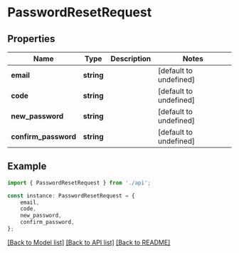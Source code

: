 # PasswordResetRequest


## Properties

Name | Type | Description | Notes
------------ | ------------- | ------------- | -------------
**email** | **string** |  | [default to undefined]
**code** | **string** |  | [default to undefined]
**new_password** | **string** |  | [default to undefined]
**confirm_password** | **string** |  | [default to undefined]

## Example

```typescript
import { PasswordResetRequest } from './api';

const instance: PasswordResetRequest = {
    email,
    code,
    new_password,
    confirm_password,
};
```

[[Back to Model list]](../README.md#documentation-for-models) [[Back to API list]](../README.md#documentation-for-api-endpoints) [[Back to README]](../README.md)
